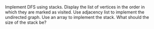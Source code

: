 Implement DFS using stacks.  Display the list of vertices in the order in which they are marked as visited. Use  adjacency list to implement the undirected graph. Use an array to implement the stack. What should the size of the stack be?
